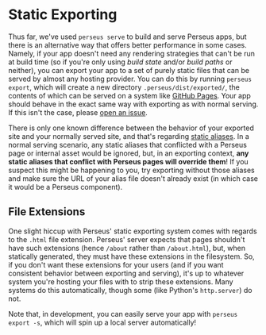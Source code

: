 # Static Exporting

Thus far, we've used `perseus serve` to build and serve Perseus apps, but there is an alternative way that offers better performance in some cases. Namely, if your app doesn't need any rendering strategies that can't be run at build time (so if you're only using _build state_ and/or _build paths_ or neither), you can export your app to a set of purely static files that can be served by almost any hosting provider. You can do this by running `perseus export`, which will create a new directory `.perseus/dist/exported/`, the contents of which can be served on a system like [GitHub Pages](https:://pages.github.com). Your app should behave in the exact same way with exporting as with normal serving. If this isn't the case, please [open an issue](https://github.com/framesurge/perseus/issues/new/choose).

There is only one known difference between the behavior of your exported site and your normally served site, and that's regarding [static aliases](:reference/static-content). In a normal serving scenario, any static aliases that conflicted with a Perseus page or internal asset would be ignored, but, in an exporting context, **any static aliases that conflict with Perseus pages will override them**! If you suspect this might be happening to you, try exporting without those aliases and make sure the URL of your alias file doesn't already exist (in which case it would be a Perseus component).

## File Extensions

One slight hiccup with Perseus' static exporting system comes with regards to the `.html` file extension. Perseus' server expects that pages shouldn't have such extensions (hence `/about` rather than `/about.html`), but, when statically generated, they must have these extensions in the filesystem. So, if you don't want these extensions for your users (and if you want consistent behavior between exporting and serving), it's up to whatever system you're hosting your files with to strip these extensions. Many systems do this automatically, though some (like Python's `http.server`) do not.

Note that, in development, you can easily serve your app with `perseus export -s`, which will spin up a local server automatically!
